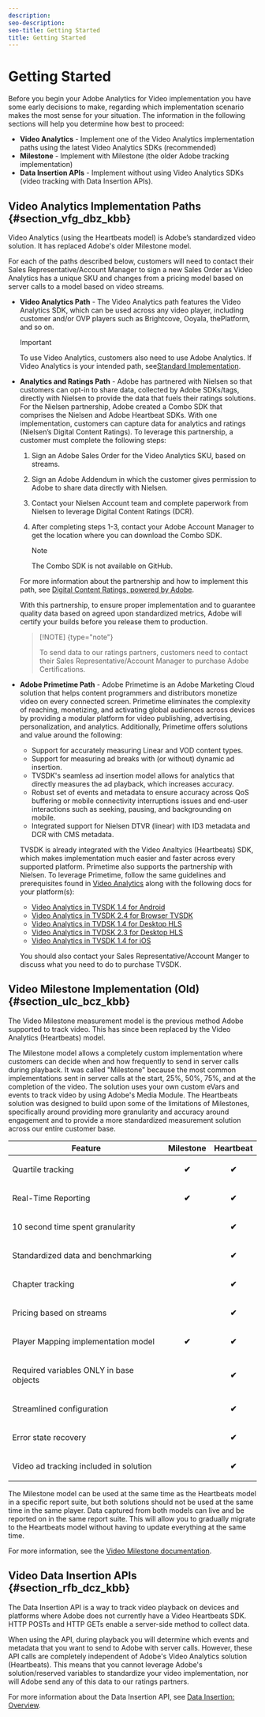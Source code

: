 ```yaml
---
description: 
seo-description: 
seo-title: Getting Started
title: Getting Started
---
```


# Getting Started

Before you begin your Adobe Analytics for Video implementation you have some early decisions to make, regarding which implementation scenario makes the most sense for your situation. The information in the following sections will help you determine how best to proceed:


* **Video Analytics** - Implement one of the Video Analytics implementation paths using the latest Video Analytics SDKs (recommended)
* **Milestone** - Implement with Milestone (the older Adobe tracking implementation)
* **Data Insertion APIs** - Implement without using Video Analytics SDKs (video tracking with Data Insertion APIs).

## Video Analytics Implementation Paths {#section_vfg_dbz_kbb}

Video Analytics (using the Heartbeats model) is Adobe’s standardized video solution. It has replaced Adobe's older Milestone model.

For each of the paths described below, customers will need to contact their Sales Representative/Account Manager to sign a new Sales Order as Video Analytics has a unique SKU and changes from a pricing model based on server calls to a model based on video streams.


* **Video Analytics Path** - The Video Analytics path features the Video Analytics SDK, which can be used across any video player, including customer and/or OVP players such as Brightcove, Ooyala, thePlatform, and so on.
  >[!IMPORTANT]
  >
  >To use Video Analytics, customers also need to use Adobe Analytics. If Video Analytics is your intended path, see[Standard Implementation](https://marketing.adobe.com/resources/help/en_US/sc/appmeasurement/hbvideo/c_vhl_stand-implement.html).
  
* **Analytics and Ratings Path** - Adobe has partnered with Nielsen so that customers can opt-in to share data, collected by Adobe SDKs/tags, directly with Nielsen to provide the data that fuels their ratings solutions. For the Nielsen partnership, Adobe created a Combo SDK that comprises the Nielsen and Adobe Heartbeat SDKs. With one implementation, customers can capture data for analytics and ratings (Nielsen’s Digital Content Ratings). To leverage this partnership, a customer must complete the following steps:
  
    1. Sign an Adobe Sales Order for the Video Analytics SKU, based on streams.
    1. Sign an Adobe Addendum in which the customer gives permission to Adobe to share data directly with Nielsen.
    1. Contact your Nielsen Account team and complete paperwork from Nielsen to leverage Digital Content Ratings (DCR).
    1. After completing steps 1-3, contact your Adobe Account Manager to get the location where you can download the Combo SDK.
       
       >[!NOTE]
       >
       >The Combo SDK is not available on GitHub.
       
       
  
  For more information about the partnership and how to implement this path, see [Digital Content Ratings, powered by Adobe](https://marketing.adobe.com/resources/help/en_US/sc/appmeasurement/hbvideo/nielsen/).
  
  With this partnership, to ensure proper implementation and to guarantee quality data based on agreed upon standardized metrics, Adobe will certify your builds before you release them to production.
  
  >[!NOTE] {type="note"}
  >
  >To send data to our ratings partners, customers need to contact their Sales Representative/Account Manager to purchase Adobe Certifications.
  
* **Adobe Primetime Path** - Adobe Primetime is an Adobe Marketing Cloud solution that helps content programmers and distributors monetize video on every connected screen. Primetime eliminates the complexity of reaching, monetizing, and activating global audiences across devices by providing a modular platform for video publishing, advertising, personalization, and analytics. Additionally, Primetime offers solutions and value around the following:
  
    * Support for accurately measuring Linear and VOD content types.
    * Support for measuring ad breaks with (or without) dynamic ad insertion.
    * TVSDK's seamless ad insertion model allows for analytics that directly measures the ad playback, which increases accuracy.
    * Robust set of events and metadata to ensure accuracy across QoS buffering or mobile connectivity interruptions issues and end-user interactions such as seeking, pausing, and backgrounding on mobile.
    * Integrated support for Nielsen DTVR (linear) with ID3 metadata and DCR with CMS metadata.
  
  TVSDK is already integrated with the Video Analtyics (Heartbeats) SDK, which makes implementation much easier and faster across every supported platform. Primetime also supports the partnership with Nielsen. To leverage Primetime, follow the same guidelines and prerequisites found in [Video Analytics](c_vhl_va-path.md#concept_928146A7583A482187BB3D5FEAC205B6) along with the following docs for your platform(s):
  
  
    * [Video Analytics in TVSDK 1.4 for Android](http://help.adobe.com/en_US/primetime/psdk/android/1.4/index.html#Video_analytics)
    * [Video Analytics in TVSDK 2.4 for Browser TVSDK](http://help.adobe.com/en_US/primetime/psdk/browser/2.4/index.html#Video_analytics)
    * [Video Analytics in TVDSK 1.4 for Desktop HLS](http://help.adobe.com/en_US/primetime/psdk/dhls/1.4/index.html#Video_analytics)
    * [Video Analytics in TVDSK 2.3 for Desktop HLS](http://help.adobe.com/en_US/primetime/psdk/dhls/2.3/index.html#Video_analytics)
    * [Video Analytics in TVSDK 1.4 for iOS](http://help.adobe.com/en_US/primetime/psdk/ios/1.4/index.html#Video_analytics)
  
  You should also contact your Sales Representative/Account Manger to discuss what you need to do to purchase TVSDK.
  
  

## Video Milestone Implementation (Old) {#section_ulc_bcz_kbb}

The Video Milestone measurement model is the previous method Adobe supported to track video. This has since been replaced by the Video Analytics (Heartbeats) model.

The Milestone model allows a completely custom implementation where customers can decide when and how frequently to send in server calls during playback. It was called "Milestone" because the most common implementations sent in server calls at the start, 25%, 50%, 75%, and at the completion of the video. The solution uses your own custom eVars and events to track video by using Adobe's Media Module. The Heartbeats solution was designed to build upon some of the limitations of Milestones, specifically around providing more granularity and accuracy around engagement and to provide a more standardized measurement solution across our entire customer base.

<table id="table_1B3C2797AA6F4DBF90166485CD3353C2"> 
 <title>Feature Differences Between Milestone and Heartbeat Video Measurement</title> 
 <tgroup cols="3"> 
  <colspec colnum="1" colname="col1" colwidth="*" /> 
  <colspec colnum="2" colname="col2" colwidth="*" /> 
  <colspec colnum="3" colname="col3" colwidth="*" /> 
  <thead> 
   <tr> 
    <th colname="col1" align="center" class="entry">Feature</th> 
    <th colname="col2" align="center" class="entry">Milestone</th> 
    <th colname="col3" align="center" class="entry">Heartbeat</th> 
   </tr> 
  </thead> 
  <tbody> 
   <tr> 
    <td colname="col1"> <p>Quartile tracking</p> </td> 
    <td colname="col2" align="center" valign="middle"><b>✔</b> </td> 
    <td colname="col3" align="center" valign="middle"><b>✔</b> </td> 
   </tr> 
   <tr> 
    <td colname="col1"> <p>Real-Time Reporting</p> </td> 
    <td colname="col2" align="center" valign="middle"><b>✔</b> </td> 
    <td colname="col3" align="center" valign="middle"><b>✔</b> </td> 
   </tr> 
   <tr> 
    <td colname="col1"> <p>10 second time spent granularity</p> </td> 
    <td colname="col2" align="center" valign="middle"></td> 
    <td colname="col3" align="center" valign="middle"><b>✔</b> </td> 
   </tr> 
   <tr> 
    <td colname="col1"> <p>Standardized data and benchmarking</p> </td> 
    <td colname="col2" align="center" valign="middle"></td> 
    <td colname="col3" align="center" valign="middle"><b>✔</b> </td> 
   </tr> 
   <tr> 
    <td colname="col1"> <p>Chapter tracking</p> </td> 
    <td colname="col2" align="center" valign="middle"></td> 
    <td colname="col3" align="center" valign="middle"><b>✔</b> </td> 
   </tr> 
   <tr> 
    <td colname="col1"> <p>Pricing based on streams</p> </td> 
    <td colname="col2" align="center"></td> 
    <td colname="col3" valign="middle" align="center"><b>✔</b> </td> 
   </tr> 
   <tr> 
    <td colname="col1"> <p>Player Mapping implementation model</p> </td> 
    <td colname="col2" align="center" valign="middle"><b>✔</b> </td> 
    <td colname="col3" valign="middle" align="center"><b>✔</b> </td> 
   </tr> 
   <tr> 
    <td colname="col1"> <p>Required variables ONLY in base objects</p> </td> 
    <td colname="col2" align="center"></td> 
    <td colname="col3" valign="middle" align="center"><b>✔</b> </td> 
   </tr> 
   <tr> 
    <td colname="col1"> <p>Streamlined configuration</p> </td> 
    <td colname="col2" align="center"></td> 
    <td colname="col3" valign="middle" align="center"><b>✔</b> </td> 
   </tr> 
   <tr> 
    <td colname="col1"> <p>Error state recovery</p> </td> 
    <td colname="col2" align="center"></td> 
    <td colname="col3" align="center" valign="middle"><b>✔</b> </td> 
   </tr> 
   <tr> 
    <td colname="col1"> <p>Video ad tracking included in solution</p> </td> 
    <td colname="col2" align="center"></td> 
    <td colname="col3" valign="middle" align="center"><b>✔</b> </td> 
   </tr> 
  </tbody> 
 </tgroup> 
</table>

The Milestone model can be used at the same time as the Heartbeats model in a specific report suite, but both solutions should not be used at the same time in the same player. Data captured from both models can live and be reported on in the same report suite. This will allow you to gradually migrate to the Heartbeats model without having to update everything at the same time.

For more information, see the [Video Milestone documentation](https://marketing.adobe.com/resources/help/en_US/sc/appmeasurement/video/).

## Video Data Insertion APIs {#section_rfb_dcz_kbb}

The Data Insertion API is a way to track video playback on devices and platforms where Adobe does not currently have a Video Heartbeats SDK. HTTP POSTs and HTTP GETs enable a server-side method to collect data.

When using the API, during playback you will determine which events and metadata that you want to send to Adobe with server calls. However, these API calls are completely independent of Adobe's Video Analytics solution (Heartbeats). This means that you cannot leverage Adobe's solution/reserved variables to standardize your video implementation, nor will Adobe send any of this data to our ratings partners.

For more information about the Data Insertion API, see [Data Insertion: Overview](https://marketing.adobe.com/developer/documentation/data-insertion/c-data-insertion-api).

